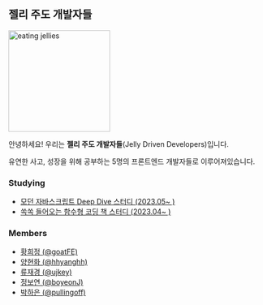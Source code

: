 ## 젤리 주도 개발자들 

<!--

**Here are some ideas to get you started:**

🙋‍♀️ A short introduction - what is your organization all about?
🌈 Contribution guidelines - how can the community get involved?
👩‍💻 Useful resources - where can the community find your docs? Is there anything else the community should know?
🍿 Fun facts - what does your team eat for breakfast?
🧙 Remember, you can do mighty things with the power of [Markdown](https://docs.github.com/github/writing-on-github/getting-started-with-writing-and-formatting-on-github/basic-writing-and-formatting-syntax)
-->

<img src='https://github.com/Jellies-Study/.github/assets/50111853/0aa8f107-a0db-4138-b171-ff779d59bdbc' alt='eating jellies' width='200px' />


안녕하세요! 우리는 **젤리 주도 개발자들**(Jelly Driven Developers)입니다.

유연한 사고, 성장을 위해 공부하는 5명의 프론트엔드 개발자들로 이루어져있습니다.

### Studying 

- [모던 자바스크립트 Deep Dive 스터디 (2023.05~ )](https://github.com/Jellies-Study/Modern-JS)
- [쏙쏙 들어오는 함수형 코딩 책 스터디 (2023.04~ )](https://github.com/Jellies-Study/Grokking-Simplicity)

### Members

- <a href='https://github.com/goatFE' target='_blank'>황희정 (@goatFE) </a>
- <a href='https://github.com/hhyanghh' target='_blank'>양현화 (@hhyanghh) </a>
- <a href='https://github.com/ujkey' target='_blank'>류재경 (@ujkey) </a>
- <a href='https://github.com/boyeonJ' target='_blank'>정보연 (@boyeonJ) </a>
- <a href='https://github.com/pullingoff' target='_blank'>박하은 (@pullingoff) </a>

